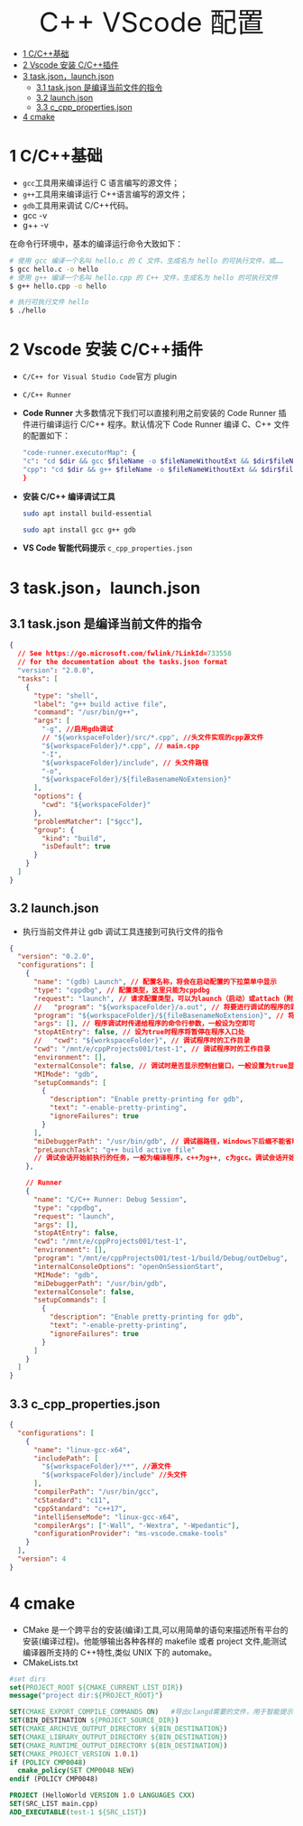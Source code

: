 
<div align='center' ><font size='50'>C++ VScode 配置</font></div>

- [1 C/C++基础](#1-cc基础)
- [2 Vscode 安装 C/C++插件](#2-vscode-安装-cc插件)
- [3 task.json，launch.json](#3-taskjsonlaunchjson)
  - [3.1 task.json 是编译当前文件的指令](#31-taskjson-是编译当前文件的指令)
  - [3.2 launch.json](#32-launchjson)
  - [3.3 c_cpp_properties.json](#33-c_cpp_propertiesjson)
- [4 cmake](#4-cmake)

# 1 C/C++基础

- `gcc`工具用来编译运行 C 语言编写的源文件；
- `g++`工具用来编译运行 C++语言编写的源文件；
- `gdb`工具用来调试 C/C++代码。
- gcc -v
- g++ -v

在命令行环境中，基本的编译运行命令大致如下：

```bash
# 使用 gcc 编译一个名叫 hello.c 的 C 文件，生成名为 hello 的可执行文件，或……
$ gcc hello.c -o hello
# 使用 g++ 编译一个名叫 hello.cpp 的 C++ 文件，生成名为 hello 的可执行文件
$ g++ hello.cpp -o hello

# 执行可执行文件 hello
$ ./hello
```

# 2 Vscode 安装 C/C++插件

- `C/C++ for Visual Studio Code`官方 plugin
- `C/C++ Runner`
- **Code Runner** 大多数情况下我们可以直接利用之前安装的 Code Runner 插件进行编译运行 C/C++ 程序。默认情况下 Code Runner 编译 C、C++ 文件的配置如下：

  ```bash
  "code-runner.executorMap": {
  "c": "cd $dir && gcc $fileName -o $fileNameWithoutExt && $dir$fileNameWithoutExt",
  "cpp": "cd $dir && g++ $fileName -o $fileNameWithoutExt && $dir$fileNameWithoutExt",
  }
  ```

- **安装 C/C++ 编译调试工具**

  ```bash
  sudo apt install build-essential

  sudo apt install gcc g++ gdb
  ```

- **VS Code 智能代码提示** `c_cpp_properties.json`

# 3 task.json，launch.json

## 3.1 task.json 是编译当前文件的指令

```json
{
  // See https://go.microsoft.com/fwlink/?LinkId=733558
  // for the documentation about the tasks.json format
  "version": "2.0.0",
  "tasks": [
    {
      "type": "shell",
      "label": "g++ build active file",
      "command": "/usr/bin/g++",
      "args": [
        "-g", //启用gdb调试
        // "${workspaceFolder}/src/*.cpp", //头文件实现的cpp源文件
        "${workspaceFolder}/*.cpp", // main.cpp
        "-I",
        "${workspaceFolder}/include", // 头文件路径
        "-o",
        "${workspaceFolder}/${fileBasenameNoExtension}"
      ],
      "options": {
        "cwd": "${workspaceFolder}"
      },
      "problemMatcher": ["$gcc"],
      "group": {
        "kind": "build",
        "isDefault": true
      }
    }
  ]
}
```

## 3.2 launch.json

- 执行当前文件并让 gdb 调试工具连接到可执行文件的指令

```json
{
  "version": "0.2.0",
  "configurations": [
    {
      "name": "(gdb) Launch", // 配置名称，将会在启动配置的下拉菜单中显示
      "type": "cppdbg", // 配置类型，这里只能为cppdbg
      "request": "launch", // 请求配置类型，可以为launch（启动）或attach（附加）
      //   "program": "${workspaceFolder}/a.out", // 将要进行调试的程序的路径
      "program": "${workspaceFolder}/${fileBasenameNoExtension}", // 将要进行调试的程序的路径
      "args": [], // 程序调试时传递给程序的命令行参数，一般设为空即可
      "stopAtEntry": false, // 设为true时程序将暂停在程序入口处
      //   "cwd": "${workspaceFolder}", // 调试程序时的工作目录
      "cwd": "/mnt/e/cppProjects001/test-1", // 调试程序时的工作目录
      "environment": [],
      "externalConsole": false, // 调试时是否显示控制台窗口，一般设置为true显示控制台
      "MIMode": "gdb",
      "setupCommands": [
        {
          "description": "Enable pretty-printing for gdb",
          "text": "-enable-pretty-printing",
          "ignoreFailures": true
        }
      ],
      "miDebuggerPath": "/usr/bin/gdb", // 调试器路径，Windows下后缀不能省略，Linux下则去掉
      "preLaunchTask": "g++ build active file"
      // 调试会话开始前执行的任务，一般为编译程序，c++为g++, c为gcc。调试会话开始前执行的任务，一般为编译程序。与tasks.json的label相对应
    },

    // Runner
    {
      "name": "C/C++ Runner: Debug Session",
      "type": "cppdbg",
      "request": "launch",
      "args": [],
      "stopAtEntry": false,
      "cwd": "/mnt/e/cppProjects001/test-1",
      "environment": [],
      "program": "/mnt/e/cppProjects001/test-1/build/Debug/outDebug",
      "internalConsoleOptions": "openOnSessionStart",
      "MIMode": "gdb",
      "miDebuggerPath": "/usr/bin/gdb",
      "externalConsole": false,
      "setupCommands": [
        {
          "description": "Enable pretty-printing for gdb",
          "text": "-enable-pretty-printing",
          "ignoreFailures": true
        }
      ]
    }
  ]
}
```

## 3.3 c_cpp_properties.json

```json
{
  "configurations": [
    {
      "name": "linux-gcc-x64",
      "includePath": [
        "${workspaceFolder}/**", //源文件
        "${workspaceFolder}/include" //头文件
      ],
      "compilerPath": "/usr/bin/gcc",
      "cStandard": "c11",
      "cppStandard": "c++17",
      "intelliSenseMode": "linux-gcc-x64",
      "compilerArgs": ["-Wall", "-Wextra", "-Wpedantic"],
      "configurationProvider": "ms-vscode.cmake-tools"
    }
  ],
  "version": 4
}
```

# 4 cmake

- CMake 是一个跨平台的安装(编译)工具,可以用简单的语句来描述所有平台的安装(编译过程)。他能够输出各种各样的 makefile 或者 project 文件,能测试编译器所支持的 C++特性,类似 UNIX 下的 automake。
- CMakeLists.txt

```cmake
#set dirs
set(PROJECT_ROOT ${CMAKE_CURRENT_LIST_DIR})
message("project dir:${PROJECT_ROOT}")

SET(CMAKE_EXPORT_COMPILE_COMMANDS ON)   #导出clangd需要的文件，用于智能提示和基于语议的补全
SET(BIN_DESTINATION ${PROJECT_SOURCE_DIR})
SET(CMAKE_ARCHIVE_OUTPUT_DIRECTORY ${BIN_DESTINATION})
SET(CMAKE_LIBRARY_OUTPUT_DIRECTORY ${BIN_DESTINATION})
SET(CMAKE_RUNTIME_OUTPUT_DIRECTORY ${BIN_DESTINATION})
SET(CMAKE_PROJECT_VERSION 1.0.1)
if (POLICY CMP0048)
  cmake_policy(SET CMP0048 NEW)
endif (POLICY CMP0048)

PROJECT (HelloWorld VERSION 1.0 LANGUAGES CXX)
SET(SRC_LIST main.cpp)
ADD_EXECUTABLE(test-1 ${SRC_LIST})
```
